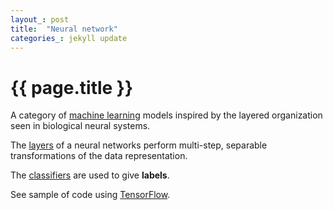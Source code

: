 ```yaml
---
layout_: post
title:  "Neural network"
categories_: jekyll update
---
```


# {{ page.title }}

A category of [machine learning](machine-learning.html) models inspired by the layered organization seen in biological
neural systems. 

The [layers](layer.html) of a neural networks perform multi-step, separable transformations of the data representation.

The [classifiers](classifier.html) are used to give __labels__.

See sample of code using [TensorFlow](tensorflow.html).